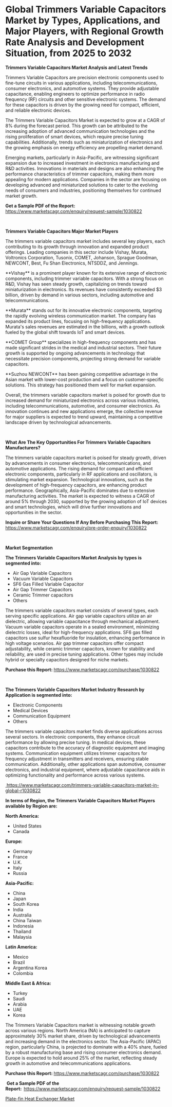 <p><h1>Global Trimmers Variable Capacitors Market by Types, Applications, and Major Players, with Regional Growth Rate Analysis and Development Situation, from 2025 to 2032</h1></p><p><strong>Trimmers Variable Capacitors Market Analysis and Latest Trends</strong></p>
<p><p>Trimmers Variable Capacitors are precision electronic components used to fine-tune circuits in various applications, including telecommunications, consumer electronics, and automotive systems. They provide adjustable capacitance, enabling engineers to optimize performance in radio frequency (RF) circuits and other sensitive electronic systems. The demand for these capacitors is driven by the growing need for compact, efficient, and reliable electronic devices.</p><p>The Trimmers Variable Capacitors Market is expected to grow at a CAGR of 8% during the forecast period. This growth can be attributed to the increasing adoption of advanced communication technologies and the rising proliferation of smart devices, which require precise tuning capabilities. Additionally, trends such as miniaturization of electronics and the growing emphasis on energy efficiency are propelling market demand. </p><p>Emerging markets, particularly in Asia-Pacific, are witnessing significant expansion due to increased investment in electronics manufacturing and R&D activities. Innovations in materials and designs are also enhancing the performance characteristics of trimmer capacitors, making them more appealing for modern applications. Companies in the sector are focusing on developing advanced and miniaturized solutions to cater to the evolving needs of consumers and industries, positioning themselves for continued market growth.</p></p>
<p><strong>Get a Sample PDF of the Report:&nbsp;</strong> <a href="https://www.marketscagr.com/enquiry/request-sample/1030822?utm_campaign=2770&utm_medium=2&utm_source=Github&utm_content=ia&utm_term=21032025&utm_id=trimmers-variable-capacitors">https://www.marketscagr.com/enquiry/request-sample/1030822</a></p>
<p>&nbsp;</p>
<p><strong>Trimmers Variable Capacitors Major Market Players</strong></p>
<p><p>The trimmers variable capacitors market includes several key players, each contributing to its growth through innovation and expanded product offerings. Leading companies in this sector include Vishay, Murata, Voltronics Corporation, Tusonix, COMET, Johanson, Sprague Goodman, NEWCONT, Best, Fu Shan Electronics, NTSDDZ, and Jennings.</p><p>**Vishay** is a prominent player known for its extensive range of electronic components, including trimmer variable capacitors. With a strong focus on R&D, Vishay has seen steady growth, capitalizing on trends toward miniaturization in electronics. Its revenues have consistently exceeded $3 billion, driven by demand in various sectors, including automotive and telecommunications.</p><p>**Murata** stands out for its innovative electronic components, targeting the rapidly evolving wireless communication market. The company has expanded its product lines, focusing on high-frequency applications. Murata's sales revenues are estimated in the billions, with a growth outlook fueled by the global shift towards IoT and smart devices.</p><p>**COMET Group** specializes in high-frequency components and has made significant strides in the medical and industrial sectors. Their future growth is supported by ongoing advancements in technology that necessitate precision components, projecting strong demand for variable capacitors.</p><p>**Suzhou NEWCONT** has been gaining competitive advantage in the Asian market with lower-cost production and a focus on customer-specific solutions. This strategy has positioned them well for market expansion.</p><p>Overall, the trimmers variable capacitors market is poised for growth due to increased demand for miniaturized electronics across various industries, including telecommunications, automotive, and consumer electronics. As innovation continues and new applications emerge, the collective revenue for major suppliers is expected to trend upward, maintaining a competitive landscape driven by technological advancements.</p></p>
<p>&nbsp;</p>
<p><strong>What Are The Key Opportunities For Trimmers Variable Capacitors Manufacturers?</strong></p>
<p><p>The trimmers variable capacitors market is poised for steady growth, driven by advancements in consumer electronics, telecommunications, and automotive applications. The rising demand for compact and efficient electronic components, particularly in RF applications and oscillators, is stimulating market expansion. Technological innovations, such as the development of high-frequency capacitors, are enhancing product performance. Geographically, Asia-Pacific dominates due to extensive manufacturing activities. The market is expected to witness a CAGR of around 5% through 2030, supported by the growing adoption of IoT devices and smart technologies, which will drive further innovations and opportunities in the sector.</p></p>
<p><strong>Inquire or Share Your Questions If Any Before Purchasing This Report:</strong> <a href="https://www.marketscagr.com/enquiry/pre-order-enquiry/1030822?utm_campaign=2770&utm_medium=2&utm_source=Github&utm_content=ia&utm_term=21032025&utm_id=trimmers-variable-capacitors">https://www.marketscagr.com/enquiry/pre-order-enquiry/1030822</a></p>
<p>&nbsp;</p>
<p><strong>Market Segmentation</strong></p>
<p><strong>The Trimmers Variable Capacitors Market Analysis by types is segmented into:</strong></p>
<p><ul><li>Air Gap Variable Capacitors</li><li>Vacuum Variable Capacitors</li><li>SF6 Gas Filled Variable Capacitor</li><li>Air Gap Trimmer Capacitors</li><li>Ceramic Trimmer capacitors</li><li>Others</li></ul></p>
<p><p>The trimmers variable capacitors market consists of several types, each serving specific applications. Air gap variable capacitors utilize an air dielectric, allowing variable capacitance through mechanical adjustment. Vacuum variable capacitors operate in a sealed environment, minimizing dielectric losses, ideal for high-frequency applications. SF6 gas filled capacitors use sulfur hexafluoride for insulation, enhancing performance in high voltage scenarios. Air gap trimmer capacitors offer compact adjustability, while ceramic trimmer capacitors, known for stability and reliability, are used in precise tuning applications. Other types may include hybrid or specialty capacitors designed for niche markets.</p></p>
<p><strong>Purchase this Report:&nbsp;</strong><a href="https://www.marketscagr.com/purchase/1030822?utm_campaign=2770&utm_medium=2&utm_source=Github&utm_content=ia&utm_term=21032025&utm_id=trimmers-variable-capacitors">https://www.marketscagr.com/purchase/1030822</a></p>
<p>&nbsp;</p>
<p><strong>The Trimmers Variable Capacitors Market Industry Research by Application is segmented into:</strong></p>
<p><ul><li>Electronic Components</li><li>Medical Devices</li><li>Communication Equipment</li><li>Others</li></ul></p>
<p><p>The trimmers variable capacitors market finds diverse applications across several sectors. In electronic components, they enhance circuit performance by allowing precise tuning. In medical devices, these capacitors contribute to the accuracy of diagnostic equipment and imaging systems. Communication equipment utilizes trimmer capacitors for frequency adjustment in transmitters and receivers, ensuring stable communication. Additionally, other applications span automotive, consumer electronics, and industrial equipment, where adjustable capacitance aids in optimizing functionality and performance across various systems.</p></p>
<p><a href="https://www.marketscagr.com/trimmers-variable-capacitors-market-in-global-r1030822?utm_campaign=2770&utm_medium=2&utm_source=Github&utm_content=ia&utm_term=21032025&utm_id=trimmers-variable-capacitors">&nbsp;https://www.marketscagr.com/trimmers-variable-capacitors-market-in-global-r1030822</a></p>
<p><strong>In terms of Region, the Trimmers Variable Capacitors Market Players available by Region are:</strong></p>
<p>
    <p> <strong> North America: </strong>
        <ul>
            <li>United States</li>
            <li>Canada</li>
        </ul>
        </p> 
    <p> <strong> Europe: </strong>
        <ul>
            <li>Germany</li>
            <li>France</li>
            <li>U.K.</li>
            <li>Italy</li>
            <li>Russia</li>
        </ul>
        </p> 
    <p> <strong> Asia-Pacific: </strong>
        <ul>
            <li>China</li>
            <li>Japan</li>
            <li>South Korea</li>
            <li>India</li>
            <li>Australia</li>
            <li>China Taiwan</li>
            <li>Indonesia</li>
            <li>Thailand</li>
            <li>Malaysia</li>
        </ul>
        </p> 
    <p> <strong> Latin America: </strong>
        <ul>
            <li>Mexico</li>
            <li>Brazil</li>
            <li>Argentina Korea</li>
            <li>Colombia</li>
        </ul>
        </p> 
    <p> <strong> Middle East & Africa: </strong>
        <ul>
            <li>Turkey</li>
            <li>Saudi</li>
            <li>Arabia</li>
            <li>UAE</li>
            <li>Korea</li>
        </ul>
    </p>
    </p>
<p><p>The Trimmers Variable Capacitors market is witnessing notable growth across various regions. North America (NA) is anticipated to capture approximately 30% market share, driven by technological advancements and increasing demand in the electronics sector. The Asia-Pacific (APAC) region, particularly China, is projected to dominate with a 40% share, fueled by a robust manufacturing base and rising consumer electronics demand. Europe is expected to hold around 25% of the market, reflecting steady growth in automotive and telecommunications applications.</p></p>
<p><strong>Purchase this Report: </strong><a href="https://www.marketscagr.com/purchase/1030822?utm_campaign=2770&utm_medium=2&utm_source=Github&utm_content=ia&utm_term=21032025&utm_id=trimmers-variable-capacitors">https://www.marketscagr.com/purchase/1030822</a></p>
<p>&nbsp;<strong>Get a Sample PDF of the Report:&nbsp;&nbsp;</strong><a href="https://www.marketscagr.com/enquiry/request-sample/1030822?utm_campaign=2770&utm_medium=2&utm_source=Github&utm_content=ia&utm_term=21032025&utm_id=trimmers-variable-capacitors">https://www.marketscagr.com/enquiry/request-sample/1030822</a></p>
<p><strong></strong></p>
<p><p><a href="https://github.com/keeniielokl/Market-Research-Report-List-1/blob/main/plate-fin-heat-exchanger-market.md?utm_campaign=2770&utm_medium=2&utm_source=Github&utm_content=ia&utm_term=21032025&utm_id=trimmers-variable-capacitors">Plate-fin Heat Exchanger Market</a></p></p>